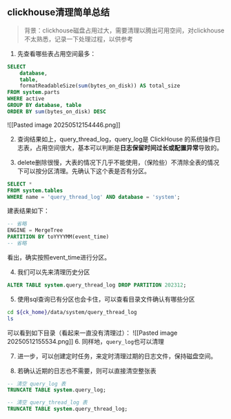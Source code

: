 ## clickhouse清理简单总结

> 背景：clickhouse磁盘占用过大，需要清理以腾出可用空间，对clickhouse不太熟悉，记录一下处理过程，以供参考

1. 先查看哪些表占用空间最多：

```sql
SELECT
    database,
    table,
    formatReadableSize(sum(bytes_on_disk)) AS total_size
FROM system.parts
WHERE active
GROUP BY database, table
ORDER BY sum(bytes_on_disk) DESC
```

![[Pasted image 20250512154446.png]]

2. 查询结果如上，query_thread_log，query_log是 ClickHouse 的系统操作日志表，占用空间很大，基本可以判断是**日志保留时间过长或配置异常**导致的。

3. delete删除很慢，大表的情况下几乎不能使用，（保险些）不清除全表的情况下可以按分区清理。先确认下这个表是否有分区。
```sql
SELECT *
FROM system.tables
WHERE name = 'query_thread_log' AND database = 'system';
```
建表结果如下：
```sql
-- 省略
ENGINE = MergeTree
PARTITION BY toYYYYMM(event_time)
-- 省略
```
看出，确实按照event_time进行分区。

4. 我们可以先来清理历史分区
```sql
ALTER TABLE system.query_thread_log DROP PARTITION 202312;
```
5. 使用sql查询已有分区也会卡住，可以查看目录文件确认有哪些分区
```bash
cd ${ck_home}/data/system/query_thread_log
ls
```
可以看到如下目录（看起来一直没有清理过）：
![[Pasted image 20250512155534.png]]
6. 同样地，`query_log`也可以清理

7. 进一步，可以创建定时任务，来定时清理过期的日志文件，保持磁盘空间。

8. 若确认近期的日志也不需要，则可以直接清空整张表
```sql
-- 清空 query_log 表
TRUNCATE TABLE system.query_log;

-- 清空 query_thread_log 表
TRUNCATE TABLE system.query_thread_log;
